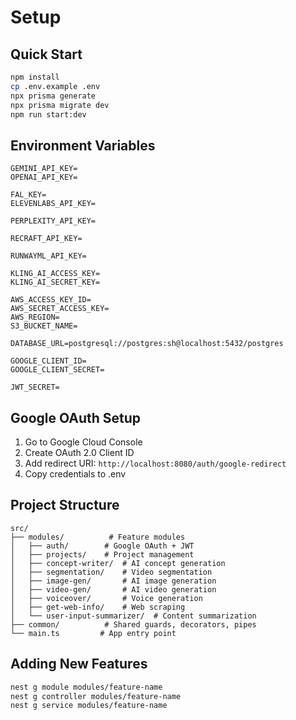 # Setup

## Quick Start

```bash
npm install
cp .env.example .env
npx prisma generate
npx prisma migrate dev
npm run start:dev
```

## Environment Variables

```env
GEMINI_API_KEY=
OPENAI_API_KEY=

FAL_KEY=
ELEVENLABS_API_KEY=

PERPLEXITY_API_KEY=

RECRAFT_API_KEY=

RUNWAYML_API_KEY=

KLING_AI_ACCESS_KEY=
KLING_AI_SECRET_KEY=

AWS_ACCESS_KEY_ID=
AWS_SECRET_ACCESS_KEY=
AWS_REGION=
S3_BUCKET_NAME=

DATABASE_URL=postgresql://postgres:sh@localhost:5432/postgres

GOOGLE_CLIENT_ID=
GOOGLE_CLIENT_SECRET=

JWT_SECRET=
```

## Google OAuth Setup

1. Go to Google Cloud Console
2. Create OAuth 2.0 Client ID
3. Add redirect URI: `http://localhost:8080/auth/google-redirect`
4. Copy credentials to .env

## Project Structure

```
src/
├── modules/          # Feature modules
│   ├── auth/        # Google OAuth + JWT
│   ├── projects/    # Project management
│   ├── concept-writer/  # AI concept generation
│   ├── segmentation/    # Video segmentation
│   ├── image-gen/       # AI image generation
│   ├── video-gen/       # AI video generation
│   ├── voiceover/       # Voice generation
│   ├── get-web-info/    # Web scraping
│   └── user-input-summarizer/  # Content summarization
├── common/          # Shared guards, decorators, pipes
└── main.ts         # App entry point
```

## Adding New Features

```bash
nest g module modules/feature-name
nest g controller modules/feature-name
nest g service modules/feature-name
```
